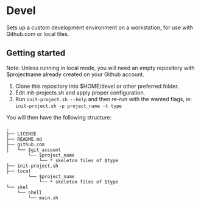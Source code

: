 # Devel

Sets up a custom development environment on a workstation, for use with Github.com or local files.

## Getting started

Note: Unless running in local mode, you will need an empty repository with $projectname already created on your Github account.

1. Clone this repository into $HOME/devel or other preferred folder.
2. Edit init-projects.sh and apply proper configuration.
3. Run `init-project.sh --help` and then re-run with the wanted flags, ie: `init-project.sh -p project_name -t type`

You will then have the following structure:

```
.
├── LICENSE
├── README.md
├── github.com
│   └── $git_account
        └── $project_name
            └── * skeleton files of $type
├── init-project.sh
├── local
        └── $project_name
            └── * skeleton files of $type
└── skel
    └── shell
        └── main.sh
```
